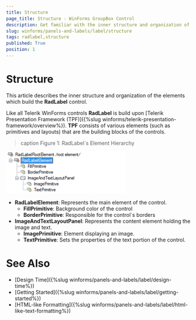 ```yaml
---
title: Structure
page_title: Structure - WinForms GroupBox Control
description: Get familiar with the inner structure and organization of the elements which build the WinForms Label control.
slug: winforms/panels-and-labels/label/structure
tags: radlabel,structure
published: True
position: 1
---
```


# Structure

This article describes the inner structure and organization of the elements which build the **RadLabel** control.

Like all Telerik WinForms controls **RadLabel** is build upon [Telerik Presentation Framework (TPF)]({%slug winforms/telerik-presentation-framework/overview%}). **TPF** consists of various elements (such as primitives and layouts) that are the building blocks of the controls.

>caption Figure 1: RadLabel`s Element Hierarchy
>
![radlabel structure 001](images/radlabel-structure001.png)

* **RadLabelElement**: Represents the main element of the control.
  * **FillPrimitive**: Background color of the control
  * **BorderPrimitive**: Responsible for the control`s borders
* **ImageAndTextLayoutPanel**: Represents the content element holding the image and text.
  * **ImagePrimitive**: Element displaying an image.
  * **TextPrimitive**: Sets the properties of the text portion of the control.
        
# See Also

* [Design Time]({%slug winforms/panels-and-labels/label/design-time%})
* [Getting Started]({%slug winforms/panels-and-labels/label/getting-started%})
* [HTML-like Formatting]({%slug winforms/panels-and-labels/label/html-like-text-formatting%})